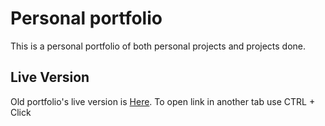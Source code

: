# Personal portfolio
This is a personal portfolio of both personal projects and projects done.

## Live Version
Old portfolio's live version is [Here](https://arthurbazz.github.io/personal-portfolio/index.html).
To open link in another tab use CTRL + Click
